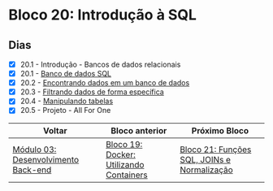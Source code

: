 # Bloco 20: Introdução à SQL

## Dias

- [x] 20.1 - Introdução - Bancos de dados relacionais
- [x] 20.1 - [Banco de dados SQL](./01-banco-de-dados-sql/)
- [x] 20.2 - [Encontrando dados em um banco de dados](./02-encontrando-dados-em-um%20banco-de-dados/)
- [x] 20.3 - [Filtrando dados de forma específica](./03-filtrando-dados-de-forma-espec%C3%ADfica/)
- [x] 20.4 - [Manipulando tabelas](./04-manipulando-tabelas/)
- [x] 20.5 - Projeto - All For One

| Voltar                                     | Bloco anterior                                                                 | Próximo Bloco                                                                          |
| ------------------------------------------ | ------------------------------------------------------------------------------ | -------------------------------------------------------------------------------------- |
| [Módulo 03: Desenvolvimento Back-end](../) | [Bloco 19: Docker: Utilizando Containers](../19-docker-utilizando-containers/) | [Bloco 21: Funções SQL, JOINs e Normalização](../21-funcoes-sql-joins-e-normalizacao/) |
